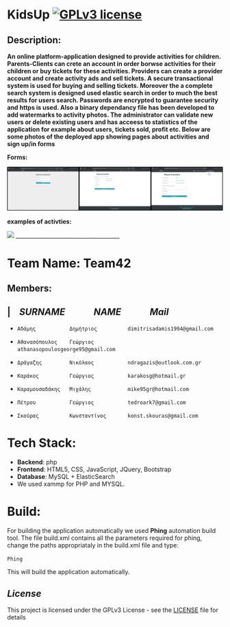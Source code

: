# KidsUp  [![GPLv3 license](https://img.shields.io/badge/license-GPLv3-blue.svg)](https://github.com/CodePeters/Pacman/blob/master/LICENSE)

## Description:

**An online platform-application designed to provide activities for children. Parents-Clients can crete an account in order borwse activities for their children or buy tickets for these activities. Providers can create a provider account and create activity ads and sell tickets. A secure transactional system is used for buying and selling tickets. Moreover the a complete search system is designed used elastic search in order to much the best results for users search. Passwords are encrypted to guarantee security and https is used. Also a binary dependancy file has been developed to add watermarks to activity photos. The administrator can validate new users or delete existing users and has acceess to statistics of the application for example about users, tickets sold, profit etc. Below are some photos of the deployed app showing pages about activities and sign up/in forms**

**Forms:**

<img src="sign.png">

**examples of activties:**

<img src="activity.png">
______________________________________

# Team Name: Team42 

## Members:


| &ensp; _**SURNAME**_ &ensp; &ensp; &ensp; &ensp; _**NAME**_ &ensp; &ensp; &ensp; &ensp; _**Mail**_   
-

*  `Αδάμης           Δημήτριος          dimitrisadamis1994@gmail.com`

*  `Αθανασόπουλος    Γεώργιος           athanasopoulosgeorge95@gmail.com`

*  `Δράγαζης         Νικόλαος           ndragazis@outlook.com.gr`

*  `Καράκος          Γεώργιος           karakosg@hotmail.gr`

*  `Καραμουσαδάκης   Μιχάλης            mike95gr@hotmail.com`

*  `Πέτρου           Γεώργιος           tedroark7@gmail.com`
            			  						      
*  `Σκούρας          Κωνσταντίνος       konst.skouras@gmail.com`



# Tech Stack:

* **Backend**: php
* **Frontend**: HTML5, CSS, JavaScript, JQuery, Bootstrap
* **Database**: MySQL + ElasticSearch
* We used xammp for PHP and MYSQL.

# Build:

For building the application automatically we used **Phing** automation build tool. The file build.xml contains all the parameters required for phing, change the paths appropriataly in the build.xml file and type:

`Phing`

This will build the application automatically.




## _License_

This project is licensed under the GPLv3 License - see the [LICENSE](LICENSE) file for details
